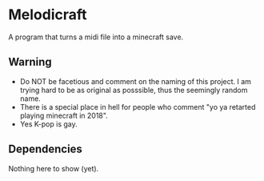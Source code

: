 # Melodicraft
A program that turns a midi file into a minecraft save.

## Warning
- Do NOT be facetious and comment on the naming of this project. I am trying hard to be as original as posssible, thus the seemingly random name.
- There is a special place in hell for people who comment "yo ya retarted playing minecraft in 2018".
- Yes K-pop is gay.

## Dependencies
Nothing here to show (yet).